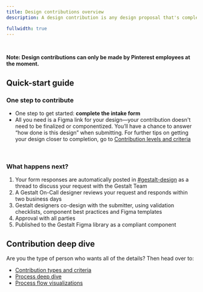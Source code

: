```yaml
---
title: Design contributions overview
description: A design contribution is any design proposal that's completed and approved for compliant release through the Gestalt Design System for other teams to reuse. To get started, all you need is a design in Figma.

fullwidth: true
---
```


<ImgContainer noPadding color="background-default" src="https://www.pinterest-assets.com/AssetLink/827rbd1qx67v7dw578m4a103058ufw61/process-slack-png.png" alt="Screenshot of the Slack interface with the link to the contribution form circled in red."/>
<br/>

**Note: Design contributions can only be made by Pinterest employees at the moment.**

## Quick-start guide

### One step to contribute

- One step to get started: **complete the intake form**
- All you need is a Figma link for your design—your contribution doesn't need to be finalized or componentized. You’ll have a chance to answer “how done is this design” when submitting. For further tips on getting your design closer to completion, go to [Contribution levels and criteria](team_support/design_contributions/contribution_levels_and_criteria)
<br/>

### What happens next?

1. Your form responses are automatically posted in [#gestalt-design](https://pinterest.slack.com/archives/C0HUV5J93) as a thread to discuss your request with the Gestalt Team
2. A Gestalt On-Call designer reviews your request and responds within two business days
3. Gestalt designers co-design with the submitter, using validation checklists, component best practices and Figma templates
4. Approval with all parties
5. Published to the Gestalt Figma library as a compliant component

## Contribution deep dive
Are you the type of person who wants all of the details? Then head over to:
- [Contribution types and criteria](team_support/design_contributions/contribution_levels_and_criteria)
- [Process deep dive](team_support/design_contributions/process_deep_dive)
- [Process flow visualizations](team_support/design_contributions/process_diagrams)

